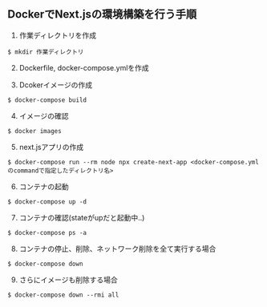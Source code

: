 ## DockerでNext.jsの環境構築を行う手順

1. 作業ディレクトリを作成

```
$ mkdir 作業ディレクトリ
```

2. Dockerfile, docker-compose.ymlを作成

3. Dcokerイメージの作成

```
$ docker-compose build
```

4. イメージの確認

```
$ docker images
```

5. next.jsアプリの作成

```
$ docker-compose run --rm node npx create-next-app <docker-compose.ymlのcommandで指定したディレクトリ名>
```

6. コンテナの起動

```
$ docker-compose up -d
```

7. コンテナの確認(stateがupだと起動中..)

```
$ docker-compose ps -a
```

8. コンテナの停止、削除、ネットワーク削除を全て実行する場合

```
$ docker-compose down
```

9. さらにイメージも削除する場合

```
$ docker-compose down --rmi all
```
